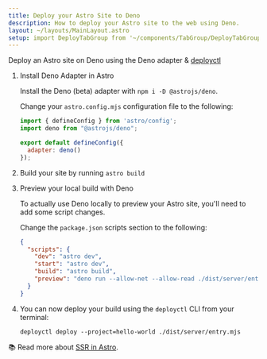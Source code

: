 ```yaml
---
title: Deploy your Astro Site to Deno
description: How to deploy your Astro site to the web using Deno.
layout: ~/layouts/MainLayout.astro
setup: import DeployTabGroup from '~/components/TabGroup/DeployTabGroup.astro';
---
```


Deploy an Astro site on Deno using the Deno adapter & [deployctl](https://github.com/denoland/deployctl)

1. Install Deno Adapter in Astro

    Install the Deno (beta) adapter with `npm i -D @astrojs/deno`.

    Change your `astro.config.mjs` configuration file to the following:

    ```js
    import { defineConfig } from 'astro/config';
    import deno from "@astrojs/deno";

    export default defineConfig({
      adapter: deno()
    });
    ```

2. Build your site by running `astro build`

3. Preview your local build with Deno

    To actually use Deno locally to preview your Astro site, you'll need to add some script changes.

    Change the `package.json` scripts section to the following:

    ```json
    {
      "scripts": {
        "dev": "astro dev",
        "start": "astro dev",
        "build": "astro build",
        "preview": "deno run --allow-net --allow-read ./dist/server/entry.mjs"
      }
    }
    ```

4. You can now deploy your build using the `deployctl` CLI from your terminal:

    ```shell
    deployctl deploy --project=hello-world ./dist/server/entry.mjs
    ```
📚 Read more about [SSR in Astro](/en/guides/server-side-rendering).

<DeployTabGroup />